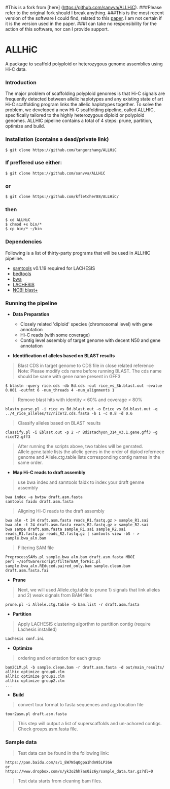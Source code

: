 #This is a fork from [here] (https://github.com/sanvva/ALLHiC).
###Please refer to the original fork should I break anything.
###This is the most recent version of the software I could find, related to this [paper](https://www.nature.com/articles/s41588-018-0237-2). I am not certain if it is the version used in the paper.
###I can take no responsibility for the action of this software, nor can I provide support.

# ALLHiC
A package to scaffold polyploid or heterozygous genome assemblies using Hi-C data.


### Introduction  
The major problem of scaffolding polyploid genomes is that Hi-C signals are frequently detected between allelic haplotypes and any existing state of art Hi-C scaffolding program links the allelic haplotypes together. To solve the problem, we developed a new Hi-C scaffolding pipeline, called ALLHIC, specifically tailored to the highly heterozygous diploid or polyploid genomes. ALLHIC pipeline contains a total of 4 steps: prune, partition, optimize and build. 


### Installation (contains a dead/private link)
    $ git clone https://github.com/tangerzhang/ALLHiC
### If preffered use either:
    $ git clone https://github.com/sanvva/ALLHiC
### or
    $ git clone https://github.com/kfletcher88/ALLHiC/
### then
    $ cd ALLHiC
    $ chmod +x bin/*
    $ cp bin/* ~/bin

### Dependencies
Following is a list of thirty-party programs that will be used in ALLHIC pipeline.   
- [samtools](http://samtools.sourceforge.net/) v0.1.19 required for LACHESIS
- [bedtools](http://bedtools.readthedocs.io/en/latest/)
- [bwa](http://bio-bwa.sourceforge.net/)
- [LACHESIS](https://github.com/shendurelab/LACHESIS)
- [NCBI blast+](ftp://ftp.ncbi.nlm.nih.gov/blast/executables/blast+/LATEST/)

### Running the pipeline

- **Data Preparation**  
    - Closely related 'diploid' species (chromosomal level) with gene annotation
    - Hi-C reads (with some coverage)
    - Contig level assembly of target genome with decent N50 and gene annotation  

- **Identification of alleles based on BLAST results**  
> Blast CDS in target genome to CDS file in close related reference  
> Note: Please modify cds name before running BLAST. The cds name should be same with gene name present in GFF3   

```
$ blastn -query rice.cds -db Bd.cds -out rice_vs_Sb.blast.out -evalue 0.001 -outfmt 6 -num_threads 4 -num_alignments 1
```
> Remove blast hits with identity < 60% and coverage < 80%  
```
blastn_parse.pl -i rice_vs_Bd.blast.out -o Erice_vs_Bd.blast.out -q ../4_rice_alleles/T2/riceT2.cds.fasta -b 1 -c 0.8 -d 0.6 
```
> Classify alleles based on BLAST results
```
classify.pl -i Eblast.out -p 2 -r Bdistachyon_314_v3.1.gene.gff3 -g riceT2.gff3   
```
> After running the scripts above, two tables will be genrated. Allele.gene.table lists the allelic genes in the order of diplod refernece genome and Allele.ctg.table lists corresponding contig names in the same order.   

- **Map Hi-C reads to draft assembly** 
> use bwa index and samtools faidx to index your draft genme assembly  
```
bwa index -a bwtsw draft.asm.fasta  
samtools faidx draft.asm.fasta  
```
> Aligning Hi-C reads to the draft assembly  
```
bwa aln -t 24 draft.asm.fasta reads_R1.fastq.gz > sample_R1.sai  
bwa aln -t 24 draft.asm.fasta reads_R2.fastq.gz > sample_R2.sai  
bwa sampe draft.asm.fasta sample_R1.sai sample_R2.sai reads_R1.fastq.gz reads_R2.fastq.gz | samtools view -bS - > sample.bwa_aln.bam  
```
> Filtering SAM file 
```
PreprocessSAMs.pl sample.bwa_aln.bam draft.asm.fasta MBOI
perl ~/software/script/filterBAM_forHiC.pl sample.bwa_aln.REduced.paired_only.bam sample.clean.bam draft.asm.fasta.fai 
```

- **Prune**  
> Next, we will used Allele.ctg.table to prune 1) signals that link alleles and 2) weak signals from BAM files
```  
prune.pl -i Allele.ctg.table -b bam.list -r draft.asm.fasta   
```
- **Partition**
>Apply LACHESIS clustering algorthm to partition contig (require Lachesis installed)
```
Lachesis conf.ini
```

- **Optimize**
> ordering and orientation for each group
```
bam2CLM.pl -b sample.clean.bam -r draft.asm.fasta -d out/main_results/
allhic optimize group0.clm
allhic optimize group1.clm
allhic optimize group2.clm
...
```
- **Build**
> convert tour format to fasta sequences and agp location file
```
tour2asm.pl draft.asm.fasta
```
> This step will output a list of superscaffolds and un-achored contigs. Check groups.asm.fasta file.

### Sample data
> Test data can be found in the following link:
```
https://pan.baidu.com/s/1_EW7N5qOgpa1hdn95LP26A
or
https://www.dropbox.com/s/yk3o2hh7as0iz6y/sample_data.tar.gz?dl=0
```
> Test data starts from cleaning bam files.
